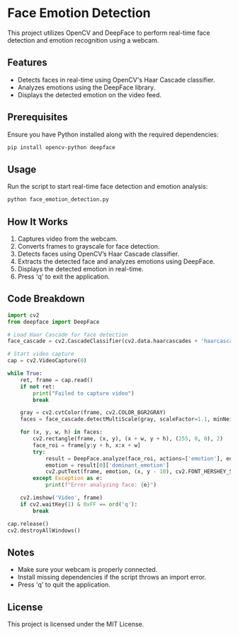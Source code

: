 # Face Emotion Detection

This project utilizes OpenCV and DeepFace to perform real-time face detection and emotion recognition using a webcam.

## Features
- Detects faces in real-time using OpenCV's Haar Cascade classifier.
- Analyzes emotions using the DeepFace library.
- Displays the detected emotion on the video feed.

## Prerequisites
Ensure you have Python installed along with the required dependencies:

```bash
pip install opencv-python deepface
```

## Usage
Run the script to start real-time face detection and emotion analysis:

```bash
python face_emotion_detection.py
```

## How It Works
1. Captures video from the webcam.
2. Converts frames to grayscale for face detection.
3. Detects faces using OpenCV’s Haar Cascade classifier.
4. Extracts the detected face and analyzes emotions using DeepFace.
5. Displays the detected emotion in real-time.
6. Press 'q' to exit the application.

## Code Breakdown
```python
import cv2
from deepface import DeepFace

# Load Haar Cascade for face detection
face_cascade = cv2.CascadeClassifier(cv2.data.haarcascades + 'haarcascade_frontalface_default.xml')

# Start video capture
cap = cv2.VideoCapture(0)

while True:
    ret, frame = cap.read()
    if not ret:
        print("Failed to capture video")
        break

    gray = cv2.cvtColor(frame, cv2.COLOR_BGR2GRAY)
    faces = face_cascade.detectMultiScale(gray, scaleFactor=1.1, minNeighbors=5)

    for (x, y, w, h) in faces:
        cv2.rectangle(frame, (x, y), (x + w, y + h), (255, 0, 0), 2)
        face_roi = frame[y:y + h, x:x + w]
        try:
            result = DeepFace.analyze(face_roi, actions=['emotion'], enforce_detection=False)
            emotion = result[0]['dominant_emotion']
            cv2.putText(frame, emotion, (x, y - 10), cv2.FONT_HERSHEY_SIMPLEX, 0.9, (36, 255, 12), 2)
        except Exception as e:
            print(f"Error analyzing face: {e}")

    cv2.imshow('Video', frame)
    if cv2.waitKey(1) & 0xFF == ord('q'):
        break

cap.release()
cv2.destroyAllWindows()
```

## Notes
- Make sure your webcam is properly connected.
- Install missing dependencies if the script throws an import error.
- Press 'q' to quit the application.

## License
This project is licensed under the MIT License.

